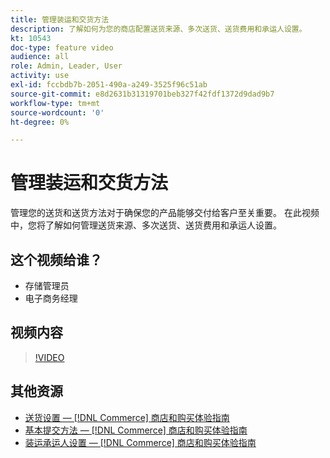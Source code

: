 ```yaml
---
title: 管理装运和交货方法
description: 了解如何为您的商店配置送货来源、多次送货、送货费用和承运人设置。
kt: 10543
doc-type: feature video
audience: all
role: Admin, Leader, User
activity: use
exl-id: fccbdb7b-2051-490a-a249-3525f96c51ab
source-git-commit: e8d2631b31319701beb327f42fdf1372d9dad9b7
workflow-type: tm+mt
source-wordcount: '0'
ht-degree: 0%

---
```


# 管理装运和交货方法

管理您的送货和送货方法对于确保您的产品能够交付给客户至关重要。 在此视频中，您将了解如何管理送货来源、多次送货、送货费用和承运人设置。

## 这个视频给谁？

- 存储管理员
- 电子商务经理

## 视频内容

>[!VIDEO](https://video.tv.adobe.com/v/343658?quality=12&learn=on)

## 其他资源

- [送货设置 —  [!DNL Commerce] 商店和购买体验指南](https://experienceleague.adobe.com/docs/commerce-admin/stores-sales/delivery/shipping-settings.html)
- [基本提交方法 —  [!DNL Commerce] 商店和购买体验指南](https://experienceleague.adobe.com/docs/commerce-admin/stores-sales/delivery/delivery.html#basic-delivery-methods)
- [装运承运人设置 —  [!DNL Commerce] 商店和购买体验指南](https://experienceleague.adobe.com/docs/commerce-admin/stores-sales/delivery/shipping-carriers/carriers.html)
